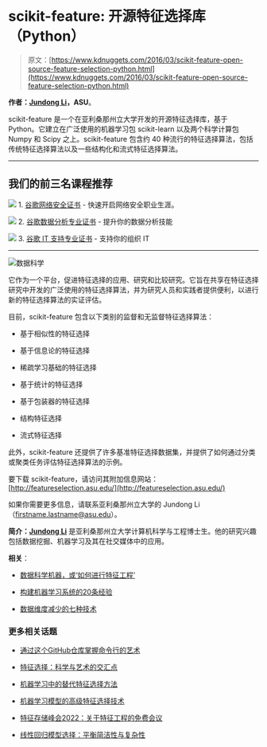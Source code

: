 # scikit-feature: 开源特征选择库（Python）

> 原文：[https://www.kdnuggets.com/2016/03/scikit-feature-open-source-feature-selection-python.html](https://www.kdnuggets.com/2016/03/scikit-feature-open-source-feature-selection-python.html)

**作者：[Jundong Li](http://www.public.asu.edu/~jundongl/)，ASU**。

scikit-feature 是一个在亚利桑那州立大学开发的开源特征选择库，基于 Python。它建立在广泛使用的机器学习包 scikit-learn 以及两个科学计算包 Numpy 和 Scipy 之上。scikit-feature 包含约 40 种流行的特征选择算法，包括传统特征选择算法以及一些结构化和流式特征选择算法。

* * *

## 我们的前三名课程推荐

![](../Images/0244c01ba9267c002ef39d4907e0b8fb.png) 1\. [谷歌网络安全证书](https://www.kdnuggets.com/google-cybersecurity) - 快速开启网络安全职业生涯。

![](../Images/e225c49c3c91745821c8c0368bf04711.png) 2\. [谷歌数据分析专业证书](https://www.kdnuggets.com/google-data-analytics) - 提升你的数据分析技能

![](../Images/0244c01ba9267c002ef39d4907e0b8fb.png) 3\. [谷歌 IT 支持专业证书](https://www.kdnuggets.com/google-itsupport) - 支持你的组织 IT

* * *

![数据科学](../Images/8b75ef59eb455d02cc6bfb874b0dc877.png)

它作为一个平台，促进特征选择的应用、研究和比较研究。它旨在共享在特征选择研究中开发的广泛使用的特征选择算法，并为研究人员和实践者提供便利，以进行新的特征选择算法的实证评估。

目前，scikit-feature 包含以下类别的监督和无监督特征选择算法：

+   基于相似性的特征选择

+   基于信息论的特征选择

+   稀疏学习基础的特征选择

+   基于统计的特征选择

+   基于包装器的特征选择

+   结构特征选择

+   流式特征选择

此外，scikit-feature 还提供了许多基准特征选择数据集，并提供了如何通过分类或聚类任务评估特征选择算法的示例。

要下载 scikit-feature，请访问其附加信息网站：[http://featureselection.asu.edu/](http://featureselection.asu.edu/)

如果你需要更多信息，请联系亚利桑那州立大学的 Jundong Li（firstname.lastname@asu.edu）。

**简介：[Jundong Li](http://www.public.asu.edu/~jundongl/)** 是亚利桑那州立大学计算机科学与工程博士生。他的研究兴趣包括数据挖掘、机器学习及其在社交媒体中的应用。

**相关**：

+   [数据科学机器，或‘如何进行特征工程’](/2015/10/data-science-machine.html)

+   [构建机器学习系统的20条经验](/2015/12/xamat-20-lessons-building-machine-learning-systems.html)

+   [数据维度减少的七种技术](/2015/05/7-methods-data-dimensionality-reduction.html)

### 更多相关话题

+   [通过这个GitHub仓库掌握命令行的艺术](https://www.kdnuggets.com/master-the-art-of-command-line-with-this-github-repository)

+   [特征选择：科学与艺术的交汇点](https://www.kdnuggets.com/2021/12/feature-selection-science-meets-art.html)

+   [机器学习中的替代特征选择方法](https://www.kdnuggets.com/2021/12/alternative-feature-selection-methods-machine-learning.html)

+   [机器学习模型的高级特征选择技术](https://www.kdnuggets.com/2023/06/advanced-feature-selection-techniques-machine-learning-models.html)

+   [特征存储峰会2022：关于特征工程的免费会议](https://www.kdnuggets.com/2022/10/hopsworks-feature-store-summit-2022-free-conference-feature-engineering.html)

+   [线性回归模型选择：平衡简洁性与复杂性](https://www.kdnuggets.com/2023/02/linear-regression-model-selection-balancing-simplicity-complexity.html)
